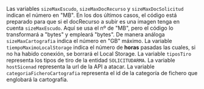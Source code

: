 Las variables `sizeMaxEscudo`, `sizeMaxDocRecurso` y `sizeMaxDocSolicitud` indican el número en "MB". En los dos últimos casos, el código está preparado para que si el docRecurso a subir es una imagen tenga en cuenta `sizeMaxEscudo`. Aquí se usa el nº de "MB", pero el código lo transformará a "bytes" y empleará "bytes".
De manera análoga `sizeMaxCartografia` indica el número en "GB" máximo.
La variable `tiempoMaximoLocalStorage` indica el número de **horas** pasadas las cuales, si no ha habido conexión, se borrará el Local Storage. 
La variable `tiposTiro` representa los tipos de tiro de la entidad `SOLICITUDARMA`.
La variable `hostSicenad` representa la url de la API a atacar.
La variable `categoriaFicheroCartografia` representa el id de la categoría de fichero que englobará la cartografía.